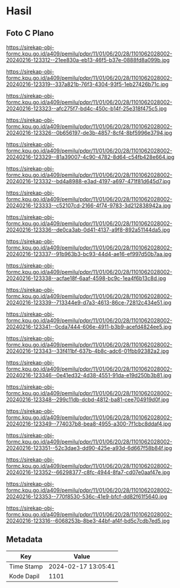 # Hasil

## Foto C Plano

https://sirekap-obj-formc.kpu.go.id/a409/pemilu/pdpr/11/01/06/20/28/1101062028002-20240216-123312--21ee830a-eb13-46f5-b37e-0888fd8a099b.jpg

https://sirekap-obj-formc.kpu.go.id/a409/pemilu/pdpr/11/01/06/20/28/1101062028002-20240216-123319--337a821b-76f3-4304-93f5-1eb27426b71c.jpg

https://sirekap-obj-formc.kpu.go.id/a409/pemilu/pdpr/11/01/06/20/28/1101062028002-20240216-123323--afc275f7-bd4c-450c-b14f-25e318f475c5.jpg

https://sirekap-obj-formc.kpu.go.id/a409/pemilu/pdpr/11/01/06/20/28/1101062028002-20240216-123326--0b656197-de3b-4857-8cf4-8bf5996e3794.jpg

https://sirekap-obj-formc.kpu.go.id/a409/pemilu/pdpr/11/01/06/20/28/1101062028002-20240216-123329--81a39007-4c90-4782-8d64-c54fb428e664.jpg

https://sirekap-obj-formc.kpu.go.id/a409/pemilu/pdpr/11/01/06/20/28/1101062028002-20240216-123332--bd4a8988-e3ad-4197-a697-471f81d645d7.jpg

https://sirekap-obj-formc.kpu.go.id/a409/pemilu/pdpr/11/01/06/20/28/1101062028002-20240216-123333--c52107cd-2166-4f74-9783-3d212838942a.jpg

https://sirekap-obj-formc.kpu.go.id/a409/pemilu/pdpr/11/01/06/20/28/1101062028002-20240216-123336--de0ca3ab-0d41-4137-a9f8-892a51144da5.jpg

https://sirekap-obj-formc.kpu.go.id/a409/pemilu/pdpr/11/01/06/20/28/1101062028002-20240216-123337--91b963b3-bc93-44d4-ae16-ef997d50b7aa.jpg

https://sirekap-obj-formc.kpu.go.id/a409/pemilu/pdpr/11/01/06/20/28/1101062028002-20240216-123338--acfae18f-6aaf-4598-bc9c-1ea4f6b13c8d.jpg

https://sirekap-obj-formc.kpu.go.id/a409/pemilu/pdpr/11/01/06/20/28/1101062028002-20240216-123339--713344e9-d7a3-4613-86ce-72812c434e51.jpg

https://sirekap-obj-formc.kpu.go.id/a409/pemilu/pdpr/11/01/06/20/28/1101062028002-20240216-123341--0cda7444-606e-4911-b3b9-acefd4824ee5.jpg

https://sirekap-obj-formc.kpu.go.id/a409/pemilu/pdpr/11/01/06/20/28/1101062028002-20240216-123343--33f411bf-637b-4b8c-adc6-01fbb92382a2.jpg

https://sirekap-obj-formc.kpu.go.id/a409/pemilu/pdpr/11/01/06/20/28/1101062028002-20240216-123346--0e41ed32-4d38-4551-91da-e19d250b3b81.jpg

https://sirekap-obj-formc.kpu.go.id/a409/pemilu/pdpr/11/01/06/20/28/1101062028002-20240216-123348--299c11db-dcbd-4812-ba81-cee704919d0f.jpg

https://sirekap-obj-formc.kpu.go.id/a409/pemilu/pdpr/11/01/06/20/28/1101062028002-20240216-123349--774037b8-bea8-4955-a300-7f1cbc8ddaf4.jpg

https://sirekap-obj-formc.kpu.go.id/a409/pemilu/pdpr/11/01/06/20/28/1101062028002-20240216-123351--52c3dae3-dd90-425e-a93d-6d667f58b84f.jpg

https://sirekap-obj-formc.kpu.go.id/a409/pemilu/pdpr/11/01/06/20/28/1101062028002-20240216-123352--66298377-c8fc-4944-8fa7-cd07e0aaf47e.jpg

https://sirekap-obj-formc.kpu.go.id/a409/pemilu/pdpr/11/01/06/20/28/1101062028002-20240216-123353--770f8530-536c-41e9-bfcf-dd82f61f5640.jpg

https://sirekap-obj-formc.kpu.go.id/a409/pemilu/pdpr/11/01/06/20/28/1101062028002-20240216-123316--6068253b-8be3-44bf-af4f-bd5c7cdb7ed5.jpg


## Metadata

| Key        | Value               |
| ---------- | ------------------- |
| Time Stamp | 2024-02-17 13:05:41 |
| Kode Dapil | 1101                |



